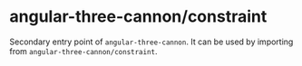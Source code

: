 # angular-three-cannon/constraint

Secondary entry point of `angular-three-cannon`. It can be used by importing from `angular-three-cannon/constraint`.
